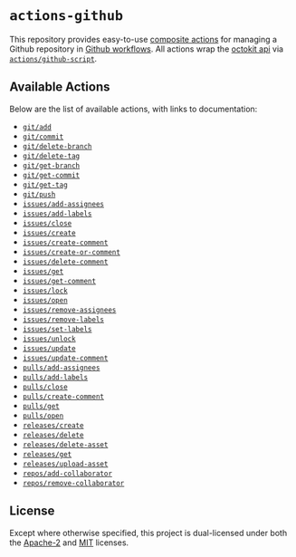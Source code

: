 # `actions-github`

This repository provides easy-to-use [composite actions] for managing a Github
repository in [Github workflows]. All actions wrap the [octokit api] via
[`actions/github-script`][github-script].

## Available Actions

Below are the list of available actions, with links to documentation:

* [`git/add`](docs/git-add.md)
* [`git/commit`](docs/git-commit.md)
* [`git/delete-branch`](docs/git-delete-branch.md)
* [`git/delete-tag`](docs/git-delete-tag.md)
* [`git/get-branch`](docs/git-get-branch.md)
* [`git/get-commit`](docs/git-get-commit.md)
* [`git/get-tag`](docs/git-get-tag.md)
* [`git/push`](docs/git-push.md)
* [`issues/add-assignees`](docs/issues-add-assignees.md)
* [`issues/add-labels`](docs/issues-add-labels.md)
* [`issues/close`](docs/issues-close.md)
* [`issues/create`](docs/issues-create.md)
* [`issues/create-comment`](docs/issues-create-comment.md)
* [`issues/create-or-comment`](docs/issues-create-or-comment.md)
* [`issues/delete-comment`](docs/issues-delete-comment.md)
* [`issues/get`](docs/issues-get.md)
* [`issues/get-comment`](docs/issues-get-comment.md)
* [`issues/lock`](docs/issues-lock.md)
* [`issues/open`](docs/issues-open.md)
* [`issues/remove-assignees`](docs/issues-remove-assignees.md)
* [`issues/remove-labels`](docs/issues-remove-labels.md)
* [`issues/set-labels`](docs/issues-set-labels.md)
* [`issues/unlock`](docs/issues-unlock.md)
* [`issues/update`](docs/issues-update.md)
* [`issues/update-comment`](docs/issues-update-comment.md)
* [`pulls/add-assignees`](docs/pulls-add-assignees.md)
* [`pulls/add-labels`](docs/pulls-add-labels.md)
* [`pulls/close`](docs/pulls-close.md)
* [`pulls/create-comment`](docs/pulls-create-comment.md)
* [`pulls/get`](docs/pulls-get.md)
* [`pulls/open`](docs/pulls-open.md)
* [`releases/create`](docs/releases-create.md)
* [`releases/delete`](docs/releases-delete.md)
* [`releases/delete-asset`](docs/releases-delete-asset.md)
* [`releases/get`](docs/releases-get.md)
* [`releases/upload-asset`](docs/releases-upload-asset.md)
* [`repos/add-collaborator`](docs/repos-add-collaborator.md)
* [`repos/remove-collaborator`](docs/repos-remove-collaborator.md)

## License

Except where otherwise specified, this project is dual-licensed under both the
[Apache-2] and [MIT] licenses.

[Apache-2]: https://opensource.org/license/apache-2-0/
[MIT]: http://opensource.org/licenses/MIT/
[composite actions]: https://docs.github.com/en/actions/creating-actions/creating-a-composite-action
[octokit api]: https://octokit.github.io/rest.js/v20
[Github workflows]: https://docs.github.com/en/actions/using-workflows
[github-script]: https://github.com/actions/github-script
